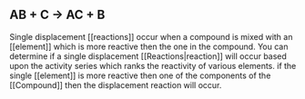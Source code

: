 ## AB + C $\rightarrow$ AC + B
Single displacement [[reactions]] occur when a compound is mixed with an [[element]] which is more reactive then the one in the compound. You can determine if a single displacement [[Reactions|reaction]] will occur based upon the activity series which ranks the reactivity of various elements. if the single [[element]] is more reactive then one of the components of the [[Compound]] then the displacement reaction will occur. 
